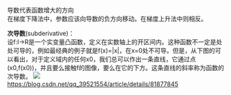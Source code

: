 导数代表函数增大的方向  
在梯度下降法中，参数应该向导数的负方向移动。在梯度上升法中则相反。

**次导数**(subderivative)：  
设f:I→R是一个实变量凸函数，定义在实数轴上的开区间内。这种函数不一定是处处可导的，例如最经典的例子就是f(x)=|x|，在x=0处不可导。但是，从下图的可以看出，对于定义域内的任何x0，我们总可以作出一条直线，它通过点(x0,f(x0))，并且要么接触f的图像，要么在它的下方。这条直线的斜率称为函数的次导数。
![](https://img-blog.csdn.net/20160713112658715)  
https://blog.csdn.net/qq_39521554/article/details/81877845
